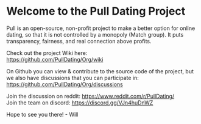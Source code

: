 # Welcome to the Pull Dating Project

Pull is an open-source, non-profit project to make a better option for online dating, so that it is not controlled by a monopoly (Match group). It puts transparency, fairness, and real connection above profits. 

Check out the project Wiki here:  
https://github.com/PullDating/Org/wiki  

On Github you can view & contribute to the source code of the project, but we also have discussions that you can participate in:  
https://github.com/PullDating/Org/discussions   

Join the discussion on reddit: https://www.reddit.com/r/PullDating/   
Join the team on discord: https://discord.gg/VJn4huDnWZ   

Hope to see you there! - Will
